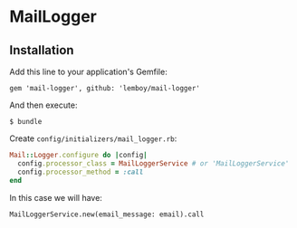 # MailLogger


## Installation

Add this line to your application's Gemfile:

    gem 'mail-logger', github: 'lemboy/mail-logger'

And then execute:

    $ bundle

Create `config/initializers/mail_logger.rb`:
``` ruby
Mail::Logger.configure do |config|
  config.processor_class = MailLoggerService # or 'MailLoggerService'
  config.processor_method = :call
end
```

In this case we will have:
```
MailLoggerService.new(email_message: email).call
```

